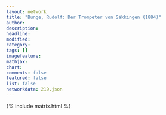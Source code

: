 ```yaml
---
layout: network
title: "Bunge, Rudolf: Der Trompeter von Säkkingen (1884)"
author:
description:
headline:
modified:
category:
tags: []
imagefeature: 
mathjax: 
chart: 
comments: false
featured: false
list: false
networkdata: 219.json
---
```

{% include matrix.html %}

